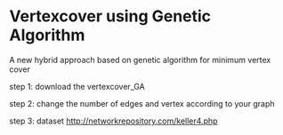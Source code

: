 # Vertexcover using Genetic Algorithm
A new hybrid approach based on genetic algorithm for minimum vertex cover

step 1: download the vertexcover_GA 

step 2: change the number of edges and vertex according to your graph

step 3: dataset http://networkrepository.com/keller4.php 

